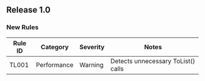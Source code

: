 ## Release 1.0

### New Rules

Rule ID | Category | Severity | Notes
--------|----------|----------|-------
TL001   | Performance | Warning | Detects unnecessary ToList() calls
